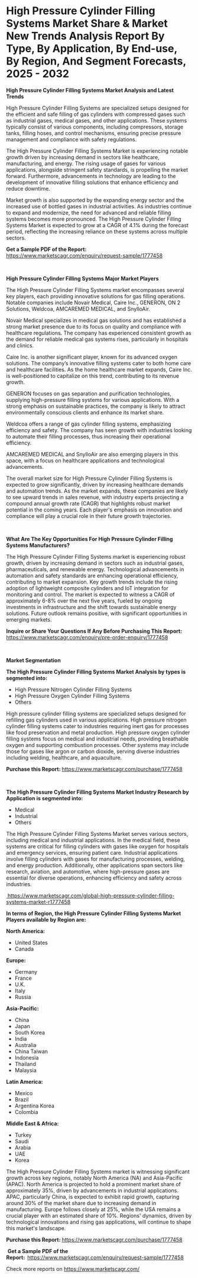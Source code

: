 <p><h1>High Pressure Cylinder Filling Systems Market Share & Market New Trends Analysis Report By Type, By Application, By End-use, By Region, And Segment Forecasts, 2025 - 2032</h1></p><p><strong>High Pressure Cylinder Filling Systems Market Analysis and Latest Trends</strong></p>
<p><p>High Pressure Cylinder Filling Systems are specialized setups designed for the efficient and safe filling of gas cylinders with compressed gases such as industrial gases, medical gases, and other applications. These systems typically consist of various components, including compressors, storage tanks, filling hoses, and control mechanisms, ensuring precise pressure management and compliance with safety regulations.</p><p>The High Pressure Cylinder Filling Systems Market is experiencing notable growth driven by increasing demand in sectors like healthcare, manufacturing, and energy. The rising usage of gases for various applications, alongside stringent safety standards, is propelling the market forward. Furthermore, advancements in technology are leading to the development of innovative filling solutions that enhance efficiency and reduce downtime. </p><p>Market growth is also supported by the expanding energy sector and the increased use of bottled gases in industrial activities. As industries continue to expand and modernize, the need for advanced and reliable filling systems becomes more pronounced. The High Pressure Cylinder Filling Systems Market is expected to grow at a CAGR of 4.1% during the forecast period, reflecting the increasing reliance on these systems across multiple sectors.</p></p>
<p><strong>Get a Sample PDF of the Report:&nbsp;</strong> <a href="https://www.marketscagr.com/enquiry/request-sample/1777458?utm_campaign=1126&utm_medium=2&utm_source=Github&utm_content=ia&utm_term=27022025&utm_id=high-pressure-cylinder-filling-systems">https://www.marketscagr.com/enquiry/request-sample/1777458</a></p>
<p>&nbsp;</p>
<p><strong>High Pressure Cylinder Filling Systems Major Market Players</strong></p>
<p><p>The High Pressure Cylinder Filling Systems market encompasses several key players, each providing innovative solutions for gas filling operations. Notable companies include Novair Medical, Caire Inc., GENERON, ON 2 Solutions, Weldcoa, AMCAREMED MEDICAL, and SnylloAir.</p><p>Novair Medical specializes in medical gas solutions and has established a strong market presence due to its focus on quality and compliance with healthcare regulations. The company has experienced consistent growth as the demand for reliable medical gas systems rises, particularly in hospitals and clinics.</p><p>Caire Inc. is another significant player, known for its advanced oxygen solutions. The company’s innovative filling systems cater to both home care and healthcare facilities. As the home healthcare market expands, Caire Inc. is well-positioned to capitalize on this trend, contributing to its revenue growth.</p><p>GENERON focuses on gas separation and purification technologies, supplying high-pressure filling systems for various applications. With a strong emphasis on sustainable practices, the company is likely to attract environmentally conscious clients and enhance its market share.</p><p>Weldcoa offers a range of gas cylinder filling systems, emphasizing efficiency and safety. The company has seen growth with industries looking to automate their filling processes, thus increasing their operational efficiency.</p><p>AMCAREMED MEDICAL and SnylloAir are also emerging players in this space, with a focus on healthcare applications and technological advancements.</p><p>The overall market size for High Pressure Cylinder Filling Systems is expected to grow significantly, driven by increasing healthcare demands and automation trends. As the market expands, these companies are likely to see upward trends in sales revenue, with industry experts projecting a compound annual growth rate (CAGR) that highlights robust market potential in the coming years. Each player's emphasis on innovation and compliance will play a crucial role in their future growth trajectories.</p></p>
<p>&nbsp;</p>
<p><strong>What Are The Key Opportunities For High Pressure Cylinder Filling Systems Manufacturers?</strong></p>
<p><p>The High Pressure Cylinder Filling Systems market is experiencing robust growth, driven by increasing demand in sectors such as industrial gases, pharmaceuticals, and renewable energy. Technological advancements in automation and safety standards are enhancing operational efficiency, contributing to market expansion. Key growth trends include the rising adoption of lightweight composite cylinders and IoT integration for monitoring and control. The market is expected to witness a CAGR of approximately 6-8% over the next five years, fueled by ongoing investments in infrastructure and the shift towards sustainable energy solutions. Future outlook remains positive, with significant opportunities in emerging markets.</p></p>
<p><strong>Inquire or Share Your Questions If Any Before Purchasing This Report:</strong> <a href="https://www.marketscagr.com/enquiry/pre-order-enquiry/1777458?utm_campaign=1126&utm_medium=2&utm_source=Github&utm_content=ia&utm_term=27022025&utm_id=high-pressure-cylinder-filling-systems">https://www.marketscagr.com/enquiry/pre-order-enquiry/1777458</a></p>
<p>&nbsp;</p>
<p><strong>Market Segmentation</strong></p>
<p><strong>The High Pressure Cylinder Filling Systems Market Analysis by types is segmented into:</strong></p>
<p><ul><li>High Pressure Nitrogen Cylinder Filling Systems</li><li>High Pressure Oxygen Cylinder Filling Systems</li><li>Others</li></ul></p>
<p><p>High pressure cylinder filling systems are specialized setups designed for refilling gas cylinders used in various applications. High pressure nitrogen cylinder filling systems cater to industries requiring inert gas for processes like food preservation and metal production. High pressure oxygen cylinder filling systems focus on medical and industrial needs, providing breathable oxygen and supporting combustion processes. Other systems may include those for gases like argon or carbon dioxide, serving diverse industries including welding, healthcare, and aquaculture.</p></p>
<p><strong>Purchase this Report:&nbsp;</strong><a href="https://www.marketscagr.com/purchase/1777458?utm_campaign=1126&utm_medium=2&utm_source=Github&utm_content=ia&utm_term=27022025&utm_id=high-pressure-cylinder-filling-systems">https://www.marketscagr.com/purchase/1777458</a></p>
<p>&nbsp;</p>
<p><strong>The High Pressure Cylinder Filling Systems Market Industry Research by Application is segmented into:</strong></p>
<p><ul><li>Medical</li><li>Industrial</li><li>Others</li></ul></p>
<p><p>The High Pressure Cylinder Filling Systems Market serves various sectors, including medical and industrial applications. In the medical field, these systems are critical for filling cylinders with gases like oxygen for hospitals and emergency services, ensuring patient care. Industrial applications involve filling cylinders with gases for manufacturing processes, welding, and energy production. Additionally, other applications span sectors like research, aviation, and automotive, where high-pressure gases are essential for diverse operations, enhancing efficiency and safety across industries.</p></p>
<p><a href="https://www.marketscagr.com/global-high-pressure-cylinder-filling-systems-market-r1777458?utm_campaign=1126&utm_medium=2&utm_source=Github&utm_content=ia&utm_term=27022025&utm_id=high-pressure-cylinder-filling-systems">&nbsp;https://www.marketscagr.com/global-high-pressure-cylinder-filling-systems-market-r1777458</a></p>
<p><strong>In terms of Region, the High Pressure Cylinder Filling Systems Market Players available by Region are:</strong></p>
<p>
    <p> <strong> North America: </strong>
        <ul>
            <li>United States</li>
            <li>Canada</li>
        </ul>
        </p> 
    <p> <strong> Europe: </strong>
        <ul>
            <li>Germany</li>
            <li>France</li>
            <li>U.K.</li>
            <li>Italy</li>
            <li>Russia</li>
        </ul>
        </p> 
    <p> <strong> Asia-Pacific: </strong>
        <ul>
            <li>China</li>
            <li>Japan</li>
            <li>South Korea</li>
            <li>India</li>
            <li>Australia</li>
            <li>China Taiwan</li>
            <li>Indonesia</li>
            <li>Thailand</li>
            <li>Malaysia</li>
        </ul>
        </p> 
    <p> <strong> Latin America: </strong>
        <ul>
            <li>Mexico</li>
            <li>Brazil</li>
            <li>Argentina Korea</li>
            <li>Colombia</li>
        </ul>
        </p> 
    <p> <strong> Middle East & Africa: </strong>
        <ul>
            <li>Turkey</li>
            <li>Saudi</li>
            <li>Arabia</li>
            <li>UAE</li>
            <li>Korea</li>
        </ul>
    </p>
    </p>
<p><p>The High Pressure Cylinder Filling Systems market is witnessing significant growth across key regions, notably North America (NA) and Asia-Pacific (APAC). North America is projected to hold a prominent market share of approximately 35%, driven by advancements in industrial applications. APAC, particularly China, is expected to exhibit rapid growth, capturing around 30% of the market share due to increasing demand in manufacturing. Europe follows closely at 25%, while the USA remains a crucial player with an estimated share of 10%. Regions' dynamics, driven by technological innovations and rising gas applications, will continue to shape this market's landscape.</p></p>
<p><strong>Purchase this Report: </strong><a href="https://www.marketscagr.com/purchase/1777458?utm_campaign=1126&utm_medium=2&utm_source=Github&utm_content=ia&utm_term=27022025&utm_id=high-pressure-cylinder-filling-systems">https://www.marketscagr.com/purchase/1777458</a></p>
<p>&nbsp;<strong>Get a Sample PDF of the Report:&nbsp;&nbsp;</strong><a href="https://www.marketscagr.com/enquiry/request-sample/1777458?utm_campaign=1126&utm_medium=2&utm_source=Github&utm_content=ia&utm_term=27022025&utm_id=high-pressure-cylinder-filling-systems">https://www.marketscagr.com/enquiry/request-sample/1777458</a></p>
<p><strong></strong></p>
<p>Check more reports on <a href="https://www.marketscagr.com/?utm_campaign=1126&utm_medium=2&utm_source=Github&utm_content=ia&utm_term=27022025&utm_id=high-pressure-cylinder-filling-systems">https://www.marketscagr.com/</a></p>